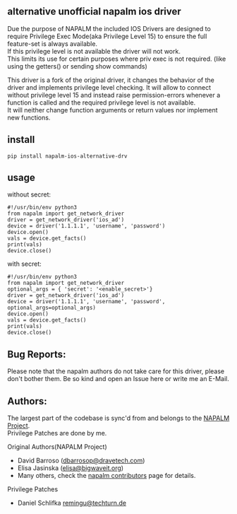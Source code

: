 ## alternative unofficial napalm ios driver

Due the purpose of NAPALM the included IOS Drivers are designed to require Privilege Exec Mode(aka Privilege Level 15) 
to ensure the full feature-set is always available.<br>
If this privilege level is not available the driver will not work.<br>
This limits its use for certain purposes where priv exec is not required. (like using the getters() or sending show commands)

This driver is a fork of the original driver, it changes the behavior of the driver and implements privilege level checking.
It will allow to connect without privilege level 15 and instead raise permission-errors whenever a function is called and the required privilege level is not available. <br>
It will neither change function arguments or return values nor implement new functions. 


## install
 
    pip install napalm-ios-alternative-drv
    
## usage 

   without secret: 
    
    #!/usr/bin/env python3
    from napalm import get_network_driver
    driver = get_network_driver('ios_ad')      
    device = driver('1.1.1.1', 'username', 'password')
    device.open()    
    vals = device.get_facts()   
    print(vals)    
    device.close()

   with secret: 
    
    #!/usr/bin/env python3
    from napalm import get_network_driver
    optional_args = { 'secret': '<enable_secret>'}
    driver = get_network_driver('ios_ad')      
    device = driver('1.1.1.1', 'username', 'password', optional_args=optional_args)
    device.open()    
    vals = device.get_facts()   
    print(vals)    
    device.close()

## Bug Reports:

Please note that the napalm authors do not take care for this driver, please don't bother them.
Be so kind and open an Issue here or write me an E-Mail. 


## Authors:

The largest part of the codebase is sync'd from and belongs to the [NAPALM Project](https://github.com/napalm-automation/napalm/).<br>
Privilege Patches are done by me.


Original Authors(NAPALM Project)
 * David Barroso ([dbarrosop@dravetech.com](mailto:dbarrosop@dravetech.com))
 * Elisa Jasinska ([elisa@bigwaveit.org](mailto:elisa@bigwaveit.org))
 * Many others, check the [napalm contributors](https://github.com/napalm-automation/napalm/graphs/contributors) page for details.

Privilege Patches
  * Daniel Schlifka <remingu@techturn.de>

